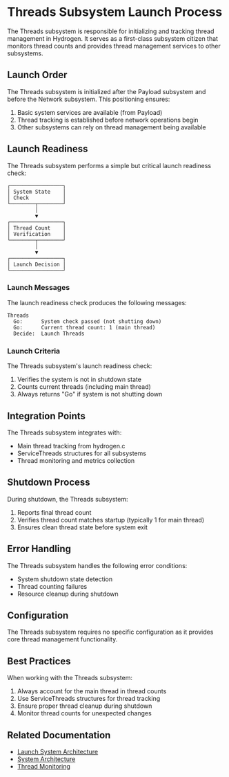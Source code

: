 # Threads Subsystem Launch Process

The Threads subsystem is responsible for initializing and tracking thread management in Hydrogen. It serves as a first-class subsystem citizen that monitors thread counts and provides thread management services to other subsystems.

## Launch Order

The Threads subsystem is initialized after the Payload subsystem and before the Network subsystem. This positioning ensures:

1. Basic system services are available (from Payload)
2. Thread tracking is established before network operations begin
3. Other subsystems can rely on thread management being available

## Launch Readiness

The Threads subsystem performs a simple but critical launch readiness check:

```diagram
┌─────────────────┐
│ System State    │
│ Check           │
└────────┬────────┘
         │
         ▼
┌─────────────────┐
│ Thread Count    │
│ Verification    │
└────────┬────────┘
         │
         ▼
┌─────────────────┐
│ Launch Decision │
└─────────────────┘
```

### Launch Messages

The launch readiness check produces the following messages:

```launch
Threads
  Go:      System check passed (not shutting down)
  Go:      Current thread count: 1 (main thread)
  Decide:  Launch Threads
```

### Launch Criteria

The Threads subsystem's launch readiness check:

1. Verifies the system is not in shutdown state
2. Counts current threads (including main thread)
3. Always returns "Go" if system is not shutting down

## Integration Points

The Threads subsystem integrates with:

- Main thread tracking from hydrogen.c
- ServiceThreads structures for all subsystems
- Thread monitoring and metrics collection

## Shutdown Process

During shutdown, the Threads subsystem:

1. Reports final thread count
2. Verifies thread count matches startup (typically 1 for main thread)
3. Ensures clean thread state before system exit

## Error Handling

The Threads subsystem handles the following error conditions:

- System shutdown state detection
- Thread counting failures
- Resource cleanup during shutdown

## Configuration

The Threads subsystem requires no specific configuration as it provides core thread management functionality.

## Best Practices

When working with the Threads subsystem:

1. Always account for the main thread in thread counts
2. Use ServiceThreads structures for thread tracking
3. Ensure proper thread cleanup during shutdown
4. Monitor thread counts for unexpected changes

## Related Documentation

- [Launch System Architecture](../launch_system_architecture.md)
- [System Architecture](../system_architecture.md)
- [Thread Monitoring](/docs/reference/thread_monitoring.md)

